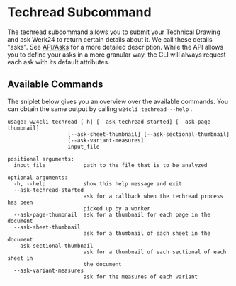 # Techread Subcommand

The techread subcommand allows you to submit your Technical Drawing and ask Werk24 to return certain details about it. We call these details "asks". See [API/Asks](/docs/api/asks) for a more detailed description. While the API allows you to define your asks in a more granular way, the CLI will always request each ask with its default attributes.

## Available Commands

The sniplet below gives you an overview over the available commands. You can obtain the same output by calling `w24cli techread --help` .

    usage: w24cli techread [-h] [--ask-techread-started] [--ask-page-thumbnail]
                       [--ask-sheet-thumbnail] [--ask-sectional-thumbnail]
                       [--ask-variant-measures]
                       input_file

    positional arguments:
      input_file            path to the file that is to be analyzed

    optional arguments:
      -h, --help            show this help message and exit
      --ask-techread-started
                            ask for a callback when the techread process has been
                            picked up by a worker
      --ask-page-thumbnail  ask for a thumbnail for each page in the document
      --ask-sheet-thumbnail
                            ask for a thumbnail of each sheet in the document
      --ask-sectional-thumbnail
                            ask for a thumbnail of each sectional of each sheet in
                            the document
      --ask-variant-measures
                            ask for the measures of each variant
